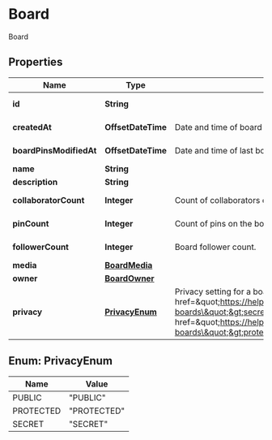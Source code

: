 

# Board

Board

## Properties

| Name | Type | Description | Notes |
|------------ | ------------- | ------------- | -------------|
|**id** | **String** |  |  [optional] [readonly] |
|**createdAt** | **OffsetDateTime** | Date and time of board creation. |  [optional] [readonly] |
|**boardPinsModifiedAt** | **OffsetDateTime** | Date and time of last board pins modified. |  [optional] [readonly] |
|**name** | **String** |  |  |
|**description** | **String** |  |  [optional] |
|**collaboratorCount** | **Integer** | Count of collaborators on the board. |  [optional] [readonly] |
|**pinCount** | **Integer** | Count of pins on the board. |  [optional] [readonly] |
|**followerCount** | **Integer** | Board follower count. |  [optional] [readonly] |
|**media** | [**BoardMedia**](BoardMedia.md) |  |  [optional] |
|**owner** | [**BoardOwner**](BoardOwner.md) |  |  [optional] |
|**privacy** | [**PrivacyEnum**](#PrivacyEnum) | Privacy setting for a board. Learn more about &lt;a href&#x3D;\&quot;https://help.pinterest.com/en/article/secret-boards\&quot;&gt;secret boards&lt;/a&gt; and &lt;a href&#x3D;\&quot;https://help.pinterest.com/en/business/article/protected-boards\&quot;&gt;protected boards&lt;/a&gt; |  [optional] |



## Enum: PrivacyEnum

| Name | Value |
|---- | -----|
| PUBLIC | &quot;PUBLIC&quot; |
| PROTECTED | &quot;PROTECTED&quot; |
| SECRET | &quot;SECRET&quot; |



